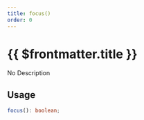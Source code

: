 ```yaml
---
title: focus()
order: 0
---
```


# {{ $frontmatter.title }}

No Description

## Usage

```ts
focus(): boolean;
```
